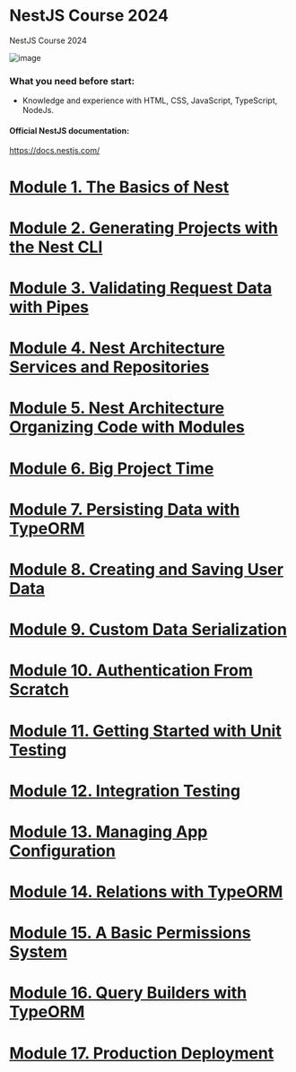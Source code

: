 # NestJS Course 2024
NestJS Course 2024

![image](https://github.com/user-attachments/assets/aa7b55e7-33a0-475b-a84f-8e8e29523f16)

### What you need before start:
- Knowledge and experience with HTML, CSS, JavaScript, TypeScript, NodeJs.

#### Official NestJS documentation:
https://docs.nestjs.com/

# [Module 1. The Basics of Nest](https://github.com/yaskutsWeb/nestjs-course/blob/master/source/module%201/Module%201.md)

# [Module 2. Generating Projects with the Nest CLI](https://github.com/yaskutsWeb/nestJs-course/blob/master/source/module%202/Module%202.md)

# [Module 3. Validating Request Data with Pipes](https://github.com/yaskutsWeb/nestJs-course/blob/master/source/module%203/Module%203.md)

# [Module 4. Nest Architecture Services and Repositories](https://github.com/yaskutsWeb/nestJs-course/blob/master/source/module%204/Module%204.md)

# [Module 5. Nest Architecture Organizing Code with Modules](https://github.com/yaskutsWeb/nestJs-course/blob/master/source/module%205/Module%205.md)

# [Module 6. Big Project Time](https://github.com/yaskutsWeb/nestJs-course/blob/master/source/module%206/Module%206.md)

# [Module 7. Persisting Data with TypeORM](https://github.com/yaskutsWeb/nestJs-course/blob/master/source/module%207/Module%207.md)

# [Module 8. Creating and Saving User Data](https://github.com/yaskutsWeb/nestJs-course/blob/master/source/module%208/Module%208.md)

# [Module 9. Custom Data Serialization](https://github.com/yaskutsWeb/nestJs-course/blob/master/source/module%209/Module%209.md)

# [Module 10. Authentication From Scratch](https://github.com/yaskutsWeb/nestJs-course/blob/master/source/module%2010/Module%2010.md)

# [Module 11. Getting Started with Unit Testing](https://github.com/yaskutsWeb/nestJs-course/blob/master/source/module%2011/Module%2011.md)

# [Module 12. Integration Testing](https://github.com/yaskutsWeb/nestJs-course/blob/master/source/module%2012/Module%2012.md)

# [Module 13. Managing App Configuration](https://github.com/yaskutsWeb/nestJs-course/blob/master/source/module%2011/Module%2011.md)

# [Module 14. Relations with TypeORM](https://github.com/yaskutsWeb/nestJs-course/blob/master/source/module%2011/Module%2011.md)

# [Module 15. A Basic Permissions System](https://github.com/yaskutsWeb/nestJs-course/blob/master/source/module%2011/Module%2011.md)

# [Module 16. Query Builders with TypeORM](https://github.com/yaskutsWeb/nestJs-course/blob/master/source/module%2011/Module%2011.md)

# [Module 17.  Production Deployment](https://github.com/yaskutsWeb/nestJs-course/blob/master/source/module%2011/Module%2011.md)

